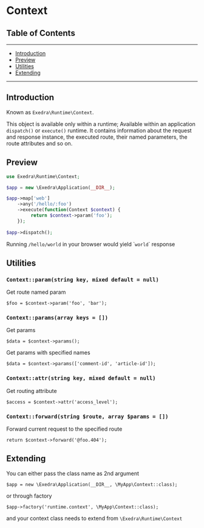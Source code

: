 # Context

## Table of Contents
---
- [Introduction](#introduction)
- [Preview](#preview)
- [Utilities](#utilities)
- [Extending](#extending)

---

## Introduction

Known as ```Exedra\Runtime\Context```. 

This object is available only within a runtime; Available within an application ```dispatch()``` or ```execute()``` runtime.
It contains information about the request and response instance, the executed route, their named parameters, the route attributes and so on.

## Preview
```php
use Exedra\Runtime\Context;

$app = new \Exedra\Application(__DIR__);

$app->map['web']
    ->any('/hello/:foo')
    ->execute(function(Context $context) {
         return $context->param('foo');
    });
    
$app->dispatch();
```
Running ```/hello/world``` in your browser would yield \````world```\` response


## Utilities
### `Context::param(string key, mixed default = null)`

Get route named param

```
$foo = $context->param('foo', 'bar');
```

### `Context::params(array keys = [])`

Get params

```
$data = $context->params();
```

Get params with specified names

```
$data = $context->params(['comment-id', 'article-id']);
```

### `Context::attr(string key, mixed default = null)`

Get routing attribute

```
$access = $context->attr('access_level');
```

### `Context::forward(string $route, array $params = [])`

Forward current request to the specified route

```
return $context->forward('@foo.404');
```

## Extending
You can either pass the class name as 2nd argument
```
$app = new \Exedra\Application(__DIR__, \MyApp\Context::class);
```
or through factory
```
$app->factory('runtime.context', \MyApp\Context::class);
```
and your context class needs to extend from `\Exedra\Runtime\Context`